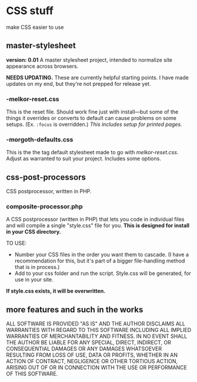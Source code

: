 # CSS stuff
make CSS easier to use

## master-stylesheet
**version: 0.01**
A master stylesheet project, intended to normalize site appearance across browsers.

**NEEDS UPDATING.** These are currently helpful starting points. I have made updates on my end, but they're not prepped for release yet.

### -melkor-reset.css
This is the reset file. Should work fine just with install—but some of the things it overrides or converts to default can cause problems on some setups. (Ex. `:focus` is overridden.) *This includes setup for printed pages.*

### -morgoth-defaults.css
This is the the tag default stylesheet made to go with *melkor-reset.css*. Adjust as warranted to suit your project. Includes some options.

## css-post-processors
CSS postprocessor, written in PHP.

### composite-processor.php
A CSS postprocessor (written in PHP) that lets you code in individual files and will compile a single "style.css" file for you. **This is designed for install in your CSS directory.**

TO USE:
* Number your CSS files in the order you want them to cascade. (I have a recommendation for this, but it's part of a bigger file-handling method that is in process.)
* Add to your css folder and run the script. Style.css will be generated, for use in your site.

**If style.css exists, it will be overwritten.**

## more features and such in the works

ALL SOFTWARE IS PROVIDED "AS IS" AND THE AUTHOR DISCLAIMS ALL WARRANTIES WITH REGARD TO THIS SOFTWARE INCLUDING ALL IMPLIED WARRANTIES OF MERCHANTABILITY AND FITNESS. IN NO EVENT SHALL THE AUTHOR BE LIABLE FOR ANY SPECIAL, DIRECT, INDIRECT, OR CONSEQUENTIAL DAMAGES OR ANY DAMAGES WHATSOEVER RESULTING FROM LOSS OF USE, DATA OR PROFITS, WHETHER IN AN ACTION OF CONTRACT, NEGLIGENCE OR OTHER TORTIOUS ACTION, ARISING OUT OF OR IN CONNECTION WITH THE USE OR PERFORMANCE OF THIS SOFTWARE.
